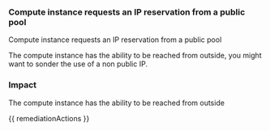 
### Compute instance requests an IP reservation from a public pool

Compute instance requests an IP reservation from a public pool

The compute instance has the ability to be reached from outside, you might want to sonder the use of a non public IP.

### Impact
The compute instance has the ability to be reached from outside

<!-- DO NOT CHANGE -->
{{ remediationActions }}

